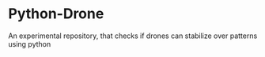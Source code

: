 # Python-Drone
An experimental repository, that checks if drones can stabilize over patterns using python
